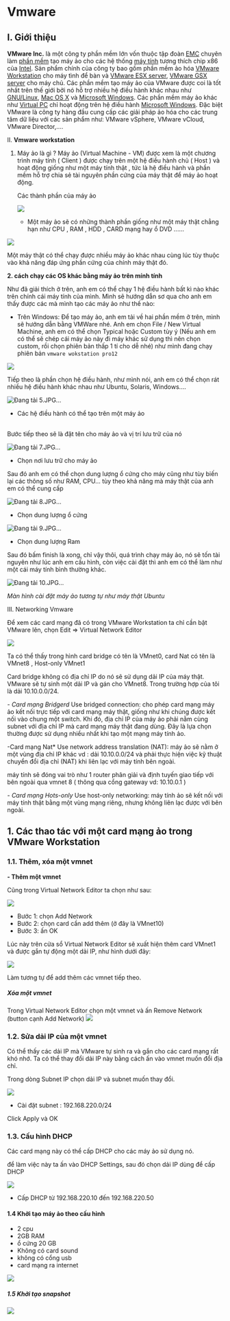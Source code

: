 # Vmware

 I. **Giới thiệu**
 -
 **VMware Inc.** là một công ty phần mềm lớn vốn thuộc tập đoàn [EMC](https://vi.wikipedia.org/wiki/EMC_Corporation "EMC Corporation") chuyên làm [phần mềm](https://vi.wikipedia.org/wiki/Ph%E1%BA%A7n_m%E1%BB%81m "Phần mềm") tạo máy ảo cho các hệ thống [máy tính](https://vi.wikipedia.org/wiki/M%C3%A1y_t%C3%ADnh "Máy tính") tương thích chip x86 của [Intel](https://vi.wikipedia.org/wiki/Intel "Intel"). Sản phẩm chính của công ty bao gồm phần mềm ảo hóa [VMware Workstation](https://vi.wikipedia.org/w/index.php?title=VMware_Workstation&action=edit&redlink=1 "VMware Workstation (trang chưa được viết)") cho máy tình để bàn và [VMware ESX server](https://vi.wikipedia.org/w/index.php?title=VMware_ESX_server&action=edit&redlink=1 "VMware ESX server (trang chưa được viết)"), [VMware GSX server](https://vi.wikipedia.org/w/index.php?title=VMware_GSX_server&action=edit&redlink=1 "VMware GSX server (trang chưa được viết)") cho máy chủ. Các phần mềm tạo máy ảo của VMware được coi là tốt nhất trên thế giới bởi nó hỗ trợ nhiều hệ điều hành khác nhau như [GNU/Linux](https://vi.wikipedia.org/wiki/Linux "Linux"), [Mac OS X](https://vi.wikipedia.org/wiki/Mac_OS_X "Mac OS X") và [Microsoft Windows](https://vi.wikipedia.org/wiki/Microsoft_Windows). Các phần mềm máy ảo khác như [Virtual PC](https://vi.wikipedia.org/w/index.php?title=Virtual_PC&action=edit&redlink=1 "Virtual PC (trang chưa được viết)") chỉ hoạt động trên hệ điều hành [Microsoft Windows](https://vi.wikipedia.org/wiki/Microsoft_Windows "Microsoft Windows"). Đặc biệt VMware là công ty hàng đầu cung cấp các giải pháp ảo hóa cho các trung tâm dữ liệu với các sản phẩm như: VMware vSphere, VMware vCloud, VMware Director,....


II. **Vmware workstation** 

 1. Máy ảo là gì ?
    Máy ảo (Virtual Machine - VM) được xem là một chương trình máy tính ( Client ) được chạy trên một hệ điều hành chủ ( Host ) và hoạt động giống như một máy tính thật , tức  là hệ điều hành và phần mềm hỗ trợ chia sẻ tài nguyên phần cứng của máy thật để máy ảo hoạt động.
    
    Các thành phần của máy ảo  

    ![](https://imgur.com/a/YTFYDkt)

    - Một máy ảo sẽ có những thành phần giống như một máy thật chẳng hạn như  CPU , RAM , HDD , CARD  mạng hay ổ DVD ......
    

![](https://i.imgur.com/XJCJb6d.png) 

Một máy thật có thể chạy được nhiều máy ảo khác nhau cùng lúc tùy thuộc vào khả năng đáp ứng phần cứng của chính máy thật đó.

**2. cách chạy các OS khác bằng máy ảo trên mính tính**

 Như đã giải thích ở trên, anh em có thể chạy 1 hệ điều hành bất kì nào khác trên chính cái máy tính của mình. Mình sẽ hướng dẫn sơ qua cho anh em thấy được các mà mình tạo các máy ảo như thế nào:

- Trên Windows:
Để tạo máy ảo, anh em tải về hai phần mềm ở trên, mình sẽ hướng dẫn bằng VMWare nhé.
 Anh em chọn File / New Virtual Machine, anh em có thể chọn Typical hoặc Custom tùy ý (Nếu anh em có thể sẽ chép cái máy ảo này đi máy khác sử dụng thì nên chọn custom, rồi chọn phiên bản thấp 1 tí cho dễ nhé)
 như mình đang chạy phiên bản `vmware wokstation pro12`  
  

![](https://i.imgur.com/BSXOSvo.png)

Tiếp theo là phần chọn hệ điều hành, như mình nói, anh em có thể chọn rát nhiều hệ điều hành khác nhau như Ubuntu, Solaris, Windows....  
  

![Đang tải 5.JPG…](https://photo2.tinhte.vn/data/attachment-files/2018/10/4440479_5.jpg "5.JPG")

-	Các hệ điều hành có thể tạo trên một máy ảo  
​

Bước tiếp theo sẽ là đặt tên cho máy ảo và vị trí lưu trữ của nó  
  

![Đang tải 7.JPG…](https://photo2.tinhte.vn/data/attachment-files/2018/10/4440481_7.jpg "7.JPG")  

-	Chọn nơi lưu trữ cho máy ảo​

Sau đó anh em có thể chọn dung lượng ổ cứng cho máy cũng như tùy biến lại các thông số như RAM, CPU... tùy theo khả năng mà máy thật của anh em có thể cung cấp  
  

![Đang tải 8.JPG…](https://photo2.tinhte.vn/data/attachment-files/2018/10/4440482_8.jpg "8.JPG")

-	Chọn dung lượng ổ cứng  
  
![Đang tải 9.JPG…](https://photo2.tinhte.vn/data/attachment-files/2018/10/4440483_9.jpg "9.JPG")​
-	Chọn dung lượng Ram 

Sau đó bấm finish là xong, chỉ vậy thôi, quá trình chạy máy ảo, nó sẽ tốn tài nguyên như lúc anh em cấu hình, còn việc cài đặt thì anh em có thể làm như một cái máy tính bình thường khác.  
  
![Đang tải 10.JPG…](https://photo2.tinhte.vn/data/attachment-files/2018/10/4440484_10.jpg "10.JPG")  

_Màn hình cài đặt máy ảo tương tự như máy thật Ubuntu_​

III. Networking Vmware

Để xem các card mạng đã có trong VMware Workstation ta chỉ cần bật VMware lên, chọn Edit => Virtual Network Editor

![](https://i.imgur.com/ZLzcEsW.png)

Ta có thể thấy trong hình card bridge có tên là VMnet0, card Nat có tên là VMnet8 , Host-only VMnet1

Card bridge không có địa chỉ IP do nó sẽ sử dụng dải IP của máy thật. VMware sẽ tự sinh một dải IP và gán cho VMnet8. Trong trường hợp của tôi là dải 10.10.0.0/24.

*- Card mạng Bridgerd*
Use bridged connection: cho phép card mạng máy ảo kết nối trực tiếp với card mạng máy thật, giống như khi chúng được kết nối vào chung một  switch. Khi đó, địa chỉ IP của máy ảo phải nằm cùng subnet với địa chỉ IP mà card mạng máy thật đang dùng. Đây là lựa chọn thường được sử dụng nhiều nhất khi tạo một mạng máy tính ảo.

 -Card mạng Nat*
Use network address translation (NAT): máy ảo sẽ nằm ở một vùng địa chỉ IP khác vd : dải 10.10.0.0/24 và phải thực hiện việc kỹ thuật chuyển đổi địa chỉ (NAT) khi liên lạc với máy tính bên ngoài. 

máy tính sẽ đóng vai trò như 1 router phân giải và định tuyến giao tiếp với bên ngoài qua vmnet 8 ( thông qua cổng gateway vd: 10.10.0.1 ) 

*- Card mạng Hots-only*
Use host-only networking: máy tính ảo sẽ kết nối với máy tính thật bằng một vùng mạng riêng, nhưng không liên lạc được với bên ngoài.

## 1. Các thao tác với một card mạng ảo trong VMware Workstation

### 1.1. Thêm, xóa một vmnet

**- Thêm một vmnet**

Cũng trong Virtual Network Editor ta chọn như sau:

![](https://i.imgur.com/HOhmzkr.png)

-   Bước 1: chọn Add Network
-   Bước 2: chọn card cần add thêm (ở đây là VMnet10)
-   Bước 3: ấn OK

Lúc này trên cửa sổ Virtual Network Editor sẽ xuất hiện thêm card VMnet1 và được gắn tự động một dải IP, như hình dưới đây:

![](https://i.imgur.com/nog7IBA.png)

Làm tương tự để add thêm các vmnet tiếp theo.

##### Xóa một vmnet

Trong Virtual Network Editor chọn một vmnet và ấn Remove Network (button cạnh Add Network)
![](![](https://i.imgur.com/e6GoDz1.png))

### 1.2. Sửa dải IP của một vmnet

Có thể thấy các dải IP mà VMware tự sinh ra và gắn cho các card mạng rất khó nhớ. Ta có thể thay đổi dải IP này bằng cách ấn vào vmnet muốn đổi địa chỉ.

Trong dòng Subnet IP chọn dải IP và subnet muốn thay đổi.

![](https://i.imgur.com/nog7IBA.png)

- Cài đặt subnet : 192.168.220.0/24

Click Apply và OK

### 1.3. Cấu hình DHCP

Các card mạng này có thể cấp DHCP cho các máy ảo sử dụng nó.

để làm việc này ta ấn vào DHCP Settings, sau đó chọn dải IP dùng để cấp DHCP

![](https://i.imgur.com/ynbSglH.png)

- Cấp DHCP 	 từ 192.168.220.10 đến 192.168.220.50 

#### 1.4 Khởi tạo máy ảo theo cấu hình 

- 2 cpu
- 2GB RAM
- ổ cứng 20 GB
- Không có card sound
- không có cổng usb	
-  card mạng ra internet

![](https://i.imgur.com/6fqMhOl.png)

##### 1.5 Khởi tạo snapshot 

![](https://i.imgur.com/fjwdjjM.png)
<!--stackedit_data:
eyJoaXN0b3J5IjpbMzEyMTcwMjE1LC0yMDQxOTI4MDg3LC0xND
cxNDU4NTg4LC0xMzg5NTIwOSw5MTY2NzEyNzQsLTEwMTY0Mjkx
MTQsLTExMjYwNTA5NTMsLTI3MTEyNzA1MSwyMDM4NTQwMjYyLD
IwNDk5MTQ5ODgsMjk5NzA5NTU1LDIwNDAyOTc2MjJdfQ==
-->